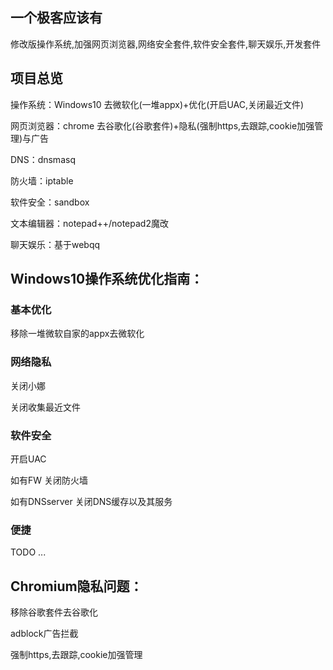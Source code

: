 ## 一个极客应该有
修改版操作系统,加强网页浏览器,网络安全套件,软件安全套件,聊天娱乐,开发套件

## 项目总览
操作系统：Windows10 去微软化(一堆appx)+优化(开启UAC,关闭最近文件)

网页浏览器：chrome 去谷歌化(谷歌套件)+隐私(强制https,去跟踪,cookie加强管理)与广告

DNS：dnsmasq

防火墙：iptable

软件安全：sandbox

文本编辑器：notepad++/notepad2魔改

聊天娱乐：基于webqq


## Windows10操作系统优化指南：
### 基本优化
移除一堆微软自家的appx去微软化

### 网络隐私

关闭小娜

关闭收集最近文件

### 软件安全
开启UAC

如有FW 关闭防火墙

如有DNSserver 关闭DNS缓存以及其服务

### 便捷
TODO ...

## Chromium隐私问题：
移除谷歌套件去谷歌化

adblock广告拦截

强制https,去跟踪,cookie加强管理
